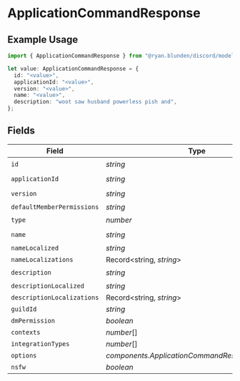 # ApplicationCommandResponse

## Example Usage

```typescript
import { ApplicationCommandResponse } from "@ryan.blunden/discord/models/components";

let value: ApplicationCommandResponse = {
  id: "<value>",
  applicationId: "<value>",
  version: "<value>",
  name: "<value>",
  description: "woot saw husband powerless pish and",
};
```

## Fields

| Field                                            | Type                                             | Required                                         | Description                                      |
| ------------------------------------------------ | ------------------------------------------------ | ------------------------------------------------ | ------------------------------------------------ |
| `id`                                             | *string*                                         | :heavy_check_mark:                               | N/A                                              |
| `applicationId`                                  | *string*                                         | :heavy_check_mark:                               | N/A                                              |
| `version`                                        | *string*                                         | :heavy_check_mark:                               | N/A                                              |
| `defaultMemberPermissions`                       | *string*                                         | :heavy_minus_sign:                               | N/A                                              |
| `type`                                           | *number*                                         | :heavy_check_mark:                               | N/A                                              |
| `name`                                           | *string*                                         | :heavy_check_mark:                               | N/A                                              |
| `nameLocalized`                                  | *string*                                         | :heavy_minus_sign:                               | N/A                                              |
| `nameLocalizations`                              | Record<string, *string*>                         | :heavy_minus_sign:                               | N/A                                              |
| `description`                                    | *string*                                         | :heavy_check_mark:                               | N/A                                              |
| `descriptionLocalized`                           | *string*                                         | :heavy_minus_sign:                               | N/A                                              |
| `descriptionLocalizations`                       | Record<string, *string*>                         | :heavy_minus_sign:                               | N/A                                              |
| `guildId`                                        | *string*                                         | :heavy_minus_sign:                               | N/A                                              |
| `dmPermission`                                   | *boolean*                                        | :heavy_minus_sign:                               | N/A                                              |
| `contexts`                                       | *number*[]                                       | :heavy_minus_sign:                               | N/A                                              |
| `integrationTypes`                               | *number*[]                                       | :heavy_minus_sign:                               | N/A                                              |
| `options`                                        | *components.ApplicationCommandResponseOptions*[] | :heavy_minus_sign:                               | N/A                                              |
| `nsfw`                                           | *boolean*                                        | :heavy_minus_sign:                               | N/A                                              |